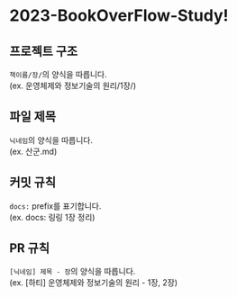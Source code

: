 # 2023-BookOverFlow-Study!

## 프로젝트 구조

`책이름/장/`의 양식을 따릅니다.  
(ex.  운영체제와 정보기술의 원리/1장/)


## 파일 제목

`닉네임`의 양식을 따릅니다.  
(ex.  산군.md)


## 커밋 규칙

`docs:` prefix를 표기합니다.  
(ex. docs: 링링 1장 정리)

## PR 규칙

`[닉네임] 제목 - 장`의 양식을 따릅니다.  
(ex. [하티] 운영체제와 정보기술의 원리 - 1장, 2장)
